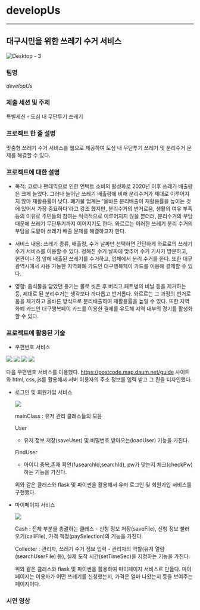 # developUs
---



## 대구시민을 위한 쓰레기 수거 서비스
![Desktop - 3](https://user-images.githubusercontent.com/81808787/192131075-4b080f3c-7acd-49af-99c5-0b1e0e9bf623.png)




### 팀명
_developUs_




### 제출 세션 및 주제
특별세션 - 도심 내 무단투기 쓰레기




### 프로젝트 한 줄 설명
맞춤형 쓰레기 수거 서비스를 웹으로 제공하여 도심 내 무단투기 쓰레기 및 분리수거 문제를 해결할 수 있다.





### 프로젝트에 대한 설명
  - 목적: 코로나 팬데믹으로 인한 언택트 소비의 활성화로 2020년 이후 쓰레기 배출량은 크게 늘었다. 그러나 늘어난 쓰레기 배출량에 비해 분리수거가 제대로 이루어지지 않아 재활용률이 낮다. 폐기물 업계는 '올바른 분리배출이 재활용률을 높이는 것에 있어서 가장 중요하다'라고 강조 했지만, 분리수거의 번거로움, 생활의 여유 부족 등의 이유로 주민들의 참여는 적극적으로 이루어지지 않을 뿐더러, 분리수거의 부담 때문에 쓰레기 무단투기까지 이어지기도 한다. 와르르는 이러한 쓰레기 분리 수거의 부담을 도맡아 쓰레기 배출 문제를 해결하고자 한다.
  
  
  - 서비스 내용: 쓰레기 종류, 배출량, 수거 날짜만 선택하면 간단하게 와르르의 쓰레기 수거 서비스를 이용할 수 있다. 정해진 수거 날짜에 맞추어 수거 기사가 방문하고, 현관이나 집 앞에 배출된 쓰레기를 수거하고, 업체에서 분리 수거를 한다. 또한 대구광역시에서 사용 가능한 지역화폐 카드인 대구행복페이 카드를 이용해 결제할 수 있다.
  
  
  - 영향: 음식물을 담았던 용기는 물로 씻은 후 버리고 페트병의 비닐 등을 제거하는 등, 제대로 된 분리수거는 생각보다 까다롭고 번거롭다. 와르르는 그 과정의 번거로움을 제거하고 올바른 방식으로 분리배출하여 재활용률을 높일 수 있다. 또한 지역화폐 카드인 대구행복페이 카드를 이용한 결제를 유도해 지역 내부의 경기를 활성화할 수 있다.




### 프로젝트에 활용된 기술



  - 우편번호 서비스
 
 <img src="https://img.shields.io/badge/kakao-FFCD00?style=for-the-badge&logo=kakao&logoColor=white"> <img src="https://img.shields.io/badge/html5-E34F26?style=for-the-badge&logo=html5&logoColor=white"> <img src="https://img.shields.io/badge/css3-1572B6?style=for-the-badge&logo=css3&logoColor=white"> <img src="https://img.shields.io/badge/Javascript-F7DF1E?style=for-the-badge&logo=Javascript&logoColor=white">
     
     
   다음 우편번호 서비스를 이용했다. https://postcode.map.daum.net/guide 사이트와 html, css, js를 활용해서 서버 이용자의 주소 정보를 입력 받고 그 칸을 디자인했다. 


          
   - 로그인 및 회원가입 서비스
   
     <img src="https://img.shields.io/badge/Flask-000000?style=for-the-badge&logo=Flask&logoColor=white">
    
      
      mainClass : 유저 관리 클래스들의 모음
    
      User
        - 유저 정보 저장(saveUser) 및 비밀번호 받아오는(loadUser) 기능을 가진다.
    
      FindUser
        - 아이디 중복,존재 확인(fusearchId,searchId), pw가 맞는지 체크(checkPw)하는 기능을 가진다.
     
      위와 같은 클래스와 flask 및 파이썬을 활용해서 유저 로그인 및 회원가입 서비스를 구현했다.


      
   - 마이페이지 서비스
     
     <img src="https://img.shields.io/badge/Flask-000000?style=for-the-badge&logo=Flask&logoColor=white">
      
      
      Cash : 전체 부분을 총괄하는 클래스
          - 신청 정보 저장(saveFile), 신청 정보 불러오기(callFile), 가격 책정(paySelection)의 기능을 가진다.
      
      Collecter : 관리자, 쓰레기 수거 정보 입력
          - 관리자의 역할(유저 열람(searchUserFile) 등), 실제 도착 시간(setTimeSec)을 지정하는 기능을 가진다.

     위와 같은 클래스와 flask 및 파이썬을 활용하여 마이페이지 서비스르 만들다.
     마이페이지는 이용자가 어떤 쓰레기를 신청했는지, 가격은 얼마 나왔는지 등을 보여주는 페이지이다. 

     




### 시연 영상
